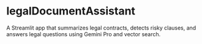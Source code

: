 # legalDocumentAssistant
A Streamlit app that summarizes legal contracts, detects risky clauses, and answers legal questions using Gemini Pro and vector search.
